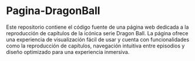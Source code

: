 # Pagina-DragonBall
Este repositorio contiene el código fuente de una página web dedicada a la reproducción de capítulos de la icónica serie Dragon Ball. La página ofrece una experiencia de visualización fácil de usar y cuenta con funcionalidades como la reproducción de capítulos, navegación intuitiva entre episodios y diseño optimizado para una experiencia inmersiva.
